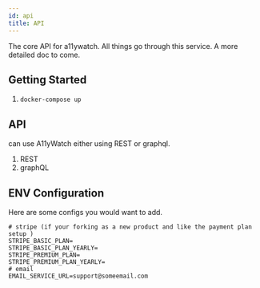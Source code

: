 ```yaml
---
id: api
title: API
---
```


The core API for a11ywatch. All things go through this service. A more detailed doc to come.

## Getting Started

1. `docker-compose up`

## API

can use A11yWatch either using REST or graphql.

1. REST
1. graphQL

## ENV Configuration

Here are some configs you would want to add.

```
# stripe (if your forking as a new product and like the payment plan setup )
STRIPE_BASIC_PLAN=
STRIPE_BASIC_PLAN_YEARLY=
STRIPE_PREMIUM_PLAN=
STRIPE_PREMIUM_PLAN_YEARLY=
# email
EMAIL_SERVICE_URL=support@someemail.com
```
